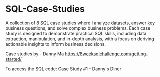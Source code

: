 # SQL-Case-Studies
A collection of 8 SQL case studies where I analyze datasets, answer key business questions, and solve complex business problems. Each case study is designed to demonstrate practical SQL skills, including data extraction, manipulation, and in-depth analysis, with a focus on deriving actionable insights to inform business decisions.

Case studies by - Danny Ma 
https://8weeksqlchallenge.com/getting-started/

To access the SQL code:
Case Study #1 - Danny's Diner
